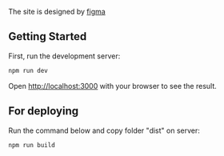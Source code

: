 The site is designed by [figma](https://www.figma.com/design/nsfZUOe6adJzDYzYnGDKkO/DASCOURSE?node-id=174-754&t=i5NpjOywFszkOmte-0)

## Getting Started
First, run the development server:
```bash
npm run dev
```

Open [http://localhost:3000](http://localhost:3000) with your browser to see the result.


## For deploying
Run the command below and copy folder "dist" on server:
```bash
npm run build
```
